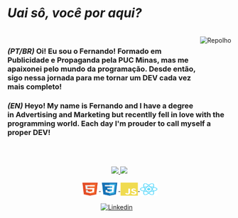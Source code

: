 # <em>Uai sô, você por aqui? </em>

<br/>

 <img align="right" alt="Repolho" height="150" src="https://media.discordapp.net/attachments/933812402229772338/933812571180498944/pogchamp.png">
</div>

### <em>(PT/BR)</em> Oi! Eu sou o Fernando! Formado em Publicidade e Propaganda pela PUC Minas, mas me apaixonei pelo mundo da programação. Desde então, sigo nessa jornada para me tornar um DEV cada vez mais completo!
### <em>(EN)</em> Heyo! My name is Fernando and I have a degree in Advertising and Marketing but recentlly fell in love with the programming world. Each day I'm prouder to call myself a proper DEV!

<br/> 
<br/> 
<br/> 


<div align="center">
  <a  href="https://www.linkedin.com/in/fernando-lara-701103119/" >
  <img height="180em" src="https://github-readme-stats.vercel.app/api?username=fernandolar4&show_icons=true&theme=chartreuse-dark&include_all_commits=true&count_private=true"/>
  <img height="180em" src="https://github-readme-stats.vercel.app/api/top-langs/?username=fernandolar4&layout=compact&langs_count=7&theme=chartreuse-dark"/>
</div>
  
  <div style="display: inline_block" align="center"><br>
  <img align="center" alt="HTML" height="30" width="40" src="https://raw.githubusercontent.com/devicons/devicon/master/icons/html5/html5-original.svg">
  <img align="center" alt="CSS" height="30" width="40" src="https://raw.githubusercontent.com/devicons/devicon/master/icons/css3/css3-original.svg">
  <img align="center" alt="Js" height="30" width="40" src="https://raw.githubusercontent.com/devicons/devicon/master/icons/javascript/javascript-plain.svg">
  <img align="center" alt="React" height="30" width="40" src="https://raw.githubusercontent.com/devicons/devicon/master/icons/react/react-original.svg">
  </div>

 <div style="display: inline_block" align="center"><br>
   <a target="_blank" href="https://www.linkedin.com/in/fernando-lara-701103119/"><img src="https://img.shields.io/badge/LinkedIn-0077B5?style=for-the-badge&logo=linkedin&logoColor=white" alt="Linkedin"></a>
   <a href=""><img src="" alt=""></a>
   <a href=""><img src="" alt=""></a>
   <a href=""><img src="" alt=""></a>
  
 </div>

